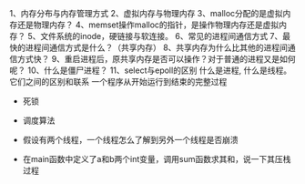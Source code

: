 1、内存分布与内存管理方式
2、虚拟内存与物理内存
3、malloc分配的是虚拟内存还是物理内存？
4、memset操作malloc的指针，是操作物理内存还是虚拟内存？
5、文件系统的inode，硬链接与软连接。
6、常见的进程间通信方式
7、最快的进程间通信方式是什么？（共享内存）
8、共享内存为什么比其他的进程间通信方式快？
9、重启进程后，原共享内存是否可以操作？对于普通的进程又是如何呢？
10、什么是僵尸进程？
11、select与epoll的区别
什么是进程, 什么是线程。它们之间的区别和联系
一个程序从开始运行到结束的完整过程

- 死锁

- 调度算法

- 假设有两个线程，一个线程怎么了解到另外一个线程是否崩溃

- 在main函数中定义了a和b两个int变量，调用sum函数求其和，说一下其压栈过程
